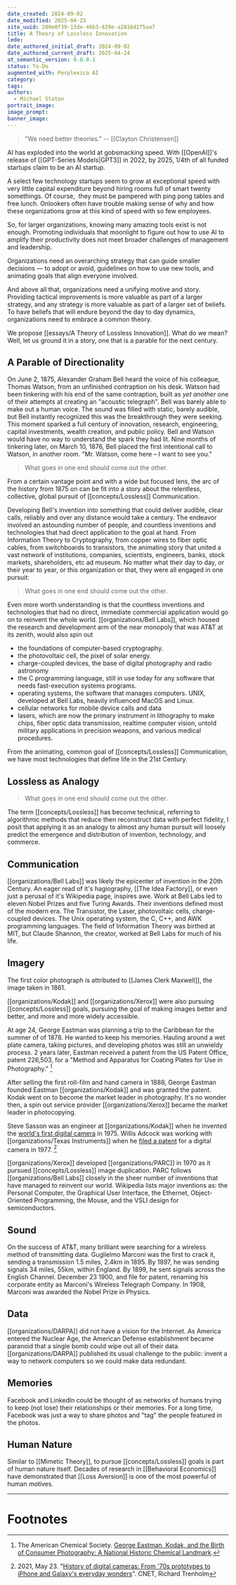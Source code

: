 ```yaml
---
date_created: 2024-09-02
date_modified: 2025-04-23
site_uuid: 209e0f39-13de-46b3-829e-a2816d2f5aa7
title: A Theory of Lossless Innovation
lede: 
date_authored_initial_draft: 2024-09-02
date_authored_current_draft: 2025-04-24
at_semantic_version: 0.0.0.1
status: To-Do
augmented_with: Perplexica AI
category: 
tags:
authors:
  - Michael Staton
portrait_image: 
image_prompt: 
banner_image:
---
```

>"We need better theories." -- [[Clayton Christensen]]

AI has exploded into the world at gobsmacking speed. With [[OpenAI]]'s release of [[GPT-Series Models|GPT3]] in 2022, by 2025, 1/4th of all funded startups claim to be an AI startup.   

A select few technology startups seem to grow at exceptional speed with very little capital expenditure beyond hiring rooms full of smart twenty somethings. Of course,  they must be pampered with ping pong tables and free lunch. Onlookers often have trouble making sense of why and how these organizations grow at this kind of speed with so few employees.

So, for larger organizations, knowing many amazing tools exist is not enough.  Promoting individuals that moonlight to figure out how to use AI to amplify their productivity does not meet broader challenges of management and leadership. 

Organizations need an overarching strategy that can guide smaller decisions — to adopt or avoid, guidelines on how to use new tools, and animating goals that align everyone involved.

And above all that, organizations need a unifying motive and story.  Providing tactical improvements is more valuable as part of a larger strategy, and any strategy is more valuable as part of a larger set of beliefs.  To have beliefs that will endure beyond the day to day dynamics, organizations need to embrace a common theory. 

We propose [[essays/A Theory of Lossless Innovation]].  What do we mean?  Well, let us ground it in a story, one that is a parable for the next century.  

## A Parable of Directionality

On June 2, 1875, Alexander Graham Bell heard the voice of his colleague, Thomas Watson, from an unfinished contraption on his desk. Watson had been tinkering with his end of the same contraption, built as *yet another* one of their attempts at creating an "acoustic telegraph".  Bell was barely able to make out a human voice. The sound was filled with static, barely audible, but Bell instantly recognized this was the breakthrough they were seeking. This moment sparked a full century of innovation, research, engineering, capital investments, wealth creation, and public policy. Bell and Watson would have no way to understand the spark they had lit. Nine months of tinkering later, on March 10, 1876, Bell placed the first intentional call to Watson, in another room.  "Mr. Watson, come here – I want to see you."

> What goes in one end should come out the other.  

From a certain vantage point and with a wide but focused lens, the arc of the history from 1875 on can be fit into a story about the relentless, collective, global pursuit of [[concepts/Lossless]] Communication. 

Developing Bell's invention into something that could deliver audible, clear calls, reliably and over any distance would take a century.  The endeavor involved an astounding number of people, and countless inventions and technologies that had direct application to the goal at hand. From Information Theory to Cryptography, from copper wires to fiber optic cables, from switchboards to transistors, the animating story that united a vast network of institutions, companies, scientists, engineers, banks, stock markets, shareholders, etc ad museum.  No matter what their day to day, or their year to year, or this organization or that, they were all engaged in one pursuit: 

> What goes in one end should come out the other. 

Even more worth understanding is that the countless inventions and technologies that had no direct, immediate commercial application would go on to reinvent the whole world.  [[organizations/Bell Labs]], which housed the research and development arm of the near monopoly that was AT&T at its zenith, would also spin out
- the foundations of computer-based cryptography.
- the photovoltaic cell, the pixel of solar energy. 
- charge-coupled devices, the base of digital photography and radio astronomy
- the C programming language, still in use today for any software that needs fast-execution systems programs. 
- operating systems, the software that manages computers.  UNIX, developed at Bell Labs, heavily influenced MacOS and Linux.
- cellular networks for mobile device calls and data
- lasers, which are now the primary instrument in lithography to make chips, fiber optic data transmission, realtime computer vision, untold military applications in precision weapons, and various medical procedures. 

From the animating, common goal of [[concepts/Lossless]] Communication, we have most technologies that define life in the 21st Century.  

## Lossless as Analogy

>What goes in one end should come out the other. 

The term [[concepts/Lossless]] has become technical, referring to algorithmic methods that reduce then reconstruct data with perfect fidelity, I posit that applying it as an analogy to almost any human pursuit will loosely predict the emergence and distribution of invention, technology, and commerce. 

## Communication
[[organizations/Bell Labs]] was likely the epicenter of invention in the 20th Century. An eager read of it's hagiography, [[The Idea Factory]], or even just a perusal of it's Wikipedia page, inspires awe. Work at Bell Labs led to eleven Nobel Prizes and five Turing Awards. Their inventions defined most of the modern era. The Transistor, the Laser, photovoltaic cells, charge-coupled devices. The Unix operating system, the C, C++, and AWK programming languages. The field of Information Theory was birthed at MIT, but Claude Shannon, the creator, worked at Bell Labs for much of his life.  

## Imagery

The first color photograph is attributed to [[James Clerk Maxwell]], the image taken in 1861. 

[[organizations/Kodak]] and [[organizations/Xerox]] were also pursuing [[concepts/Lossless]] goals, pursuing the goal of making images better and better, and more and more widely accessible.  

At age 24, George Eastman was planning a trip to the Caribbean for the summer of of 1878. He wanted to keep his memories. Hauling around a wet plate camera, taking pictures, and developing photos was still an unwieldy process.  2 years later, Eastman received a patent from the US Patent Office, patent 226,503, for a "Method and Apparatus for Coating Plates for Use in Photography." [^1]

After selling the first roll-film and hand camera in 1888, George Eastman founded Eastman [[organizations/Kodak]] and was granted the patent. Kodak went on to become the market leader in photography.  It's no wonder then, a spin out service provider [[organizations/Xerox]] became the market leader in photocopying.  

Steve Sasson was an engineer at [[organizations/Kodak]] when he invented the [world's first digital camera](https://www.freepatentsonline.com/4131919.html) in 1975. Willis Adcock was working with [[organizations/Texas Instruments]] when he [filed a patent](https://www.freepatentsonline.com/4057830.html) for a digital camera in 1977. [^2]   

[[organizations/Xerox]] developed [[organizations/PARC]] in 1970 as it pursued [[concepts/Lossless]] image duplication. PARC follows [[organizations/Bell Labs]] closely in the sheer number of inventions that have managed to reinvent our world. Wikipedia lists major inventions as: the Personal Computer, the Graphical User Interface, the Ethernet, Object-Oriented Programming, the Mouse, and the VSLI design for semiconductors. 

## Sound

On the success of AT&T, many brilliant  were searching for a wireless method of transmitting data.  Guglielmo Marconi was the first to crack it, sending a transmission 1.5 miles, 2.4km in 1895. By 1897, he was sending signals 34 miles, 55km, within England. By 1899, he sent signals across the English Channel. December 23 1900, and file for patent, renaming his corporate entity as Marconi's Wireless Telegraph Company.  In 1908, Marconi was awarded the Nobel Prize in Physics. 



## Data

[[organizations/DARPA]] did not have a vision for the Internet.  As America entered the Nuclear Age, the American Defense establishment became paranoid that a single bomb could wipe out all of their data.  [[organizations/DARPA]] published its usual challenge to the public: invent a way to network computers so we could make data redundant. 

## Memories

Facebook and LinkedIn could be thought of as networks of humans trying to keep (not lose) their relationships or their memories. For a long time, Facebook was just a way to share photos and "tag" the people featured in the photos. 


## Human Nature

Similar to [[Mimetic Theory]], to pursue [[concepts/Lossless]] goals is part of human nature itself.  Decades of research in [[Behavioral Economics]] have demonstrated that [[Loss Aversion]] is one of the most powerful of human motives. 

***
# Footnotes

[^1]:  The American Chemical Society. [George Eastman, Kodak, and the Birth of Consumer Photography: A National Historic Chemical Landmark](https://www.acs.org/education/whatischemistry/landmarks/eastman-kodak.html). 
[^2]: 2021, May 23. "[History of digital cameras: From '70s prototypes to iPhone and Galaxy's everyday wonders](https://www.cnet.com/tech/computing/history-of-digital-cameras-from-70s-prototypes-to-iphone-and-galaxys-everyday-wonders/)". CNET, Richard Trenholm




